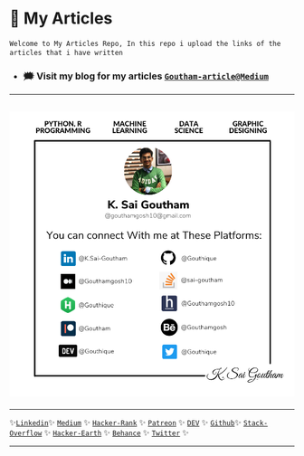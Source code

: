 # 🚀 My Articles
```
Welcome to My Articles Repo, In this repo i upload the links of the articles that i have written
```
- ### 🗯 Visit my blog for my articles [`Goutham-article@Medium`](https://gouthamcodes.hashnode.dev/) 
---
![Goutham](https://raw.githubusercontent.com/Gouthique/Languages_tools_misc/main/all_platforms.png?token=AQRWYRY5OFMC4TTS6P2JNF3BD7UJ4)
---
---
✨[`Linkedin`](https://linkedin.com/in/k-sai-goutham-828a1717b)✨   [`Medium`](https://www.medium.com/@gouthamgosh10) ✨
[`Hacker-Rank`](https://www.hackerrank.com/Gouthique) ✨
[`Patreon`](https://www.patreon.com/Goutham) ✨
[`DEV`](https://www.dev.to/gouthique) ✨
[`Github`](https://www.github.com/Gouthique)✨
[`Stack-Overflow`](https://www.stackoverflow.com/users/14514049/sai-goutham) ✨
[`Hacker-Earth`](https://www.hackerearth.com/@gouthamgosh10) ✨
[`Behance`](https://www.behance.net/gouthamgosh) ✨
[`Twitter`](https://www.twitter.com/Gouthique) ✨

---







